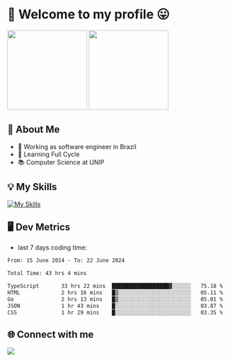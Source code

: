 # 🎉 Welcome to my profile 😛

<div>
  <img height="180em" src="https://github-readme-stats.vercel.app/api?username=VinicciusSantos&show_icons=true&icon_color=fff&include_all_commits=true&count_private=true&bg_color=30,000,000&title_color=fff&text_color=fff"/>
  <img height="180em" src="https://github-readme-stats.vercel.app/api/top-langs/?username=VinicciusSantos&langs_count=8&layout=compact&include_all_commits=true&count_private=true&bg_color=30,000,000&title_color=fff&text_color=fff"/>
</div>

## 📖 About Me
- 🔭 Working as software engineer in Brazil
- 🌱 Learning Full Cycle
- 📚 Computer Science at UNIP

## 💡 My Skills

[![My Skills](https://skills.thijs.gg/icons?i=angular,react,styledcomponents,jest,html,css,sass,bootstrap,ts,js,go,nodejs,express,nestjs,git,c,py,postgres,mysql,sqlite,docker,graphql)](https://github.com/VinicciusSantos)

## 🖥️ Dev Metrics

- last 7 days coding time:

<!--START_SECTION:waka-->

```txt
From: 15 June 2024 - To: 22 June 2024

Total Time: 43 hrs 4 mins

TypeScript       33 hrs 22 mins  ██████████████████▓░░░░░░   75.18 %
HTML             2 hrs 16 mins   █▒░░░░░░░░░░░░░░░░░░░░░░░   05.11 %
Go               2 hrs 13 mins   █▒░░░░░░░░░░░░░░░░░░░░░░░   05.01 %
JSON             1 hr 43 mins    █░░░░░░░░░░░░░░░░░░░░░░░░   03.87 %
CSS              1 hr 29 mins    █░░░░░░░░░░░░░░░░░░░░░░░░   03.35 %
```

<!--END_SECTION:waka-->

## 🌐 Connect with me

<a href="https://www.linkedin.com/in/vinicius-guedes-b817aa223/"><img src="https://img.shields.io/badge/LinkedIn-0077B5?style=for-the-badge&logo=linkedin&logoColor=white"/></a>

